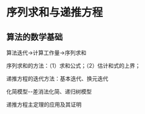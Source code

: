 # 序列求和与递推方程

## 算法的数学基础

算法迭代->计算工作量->序列求和

序列求和的方法：（1）求和公式；（2）估计和式的上界；

递推方程的迭代方法：基本迭代、换元迭代

化简模型--差消法化简、递归树模型

递推方程主定理的应用及其证明
